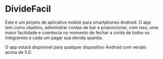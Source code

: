 # DivideFacil
Este é um projeto de aplicativo mobile para smartphones Android. O app tem como objetivo, administrar contas de bar e  proporcionar, com isso, uma maior facilidade e coerência no momento de fechar a conta de todos os integrantes e cada um pagar sua devida quantia.

O app  estará disponível para qualquer dispositivo Android com versão acima de 5.0.
